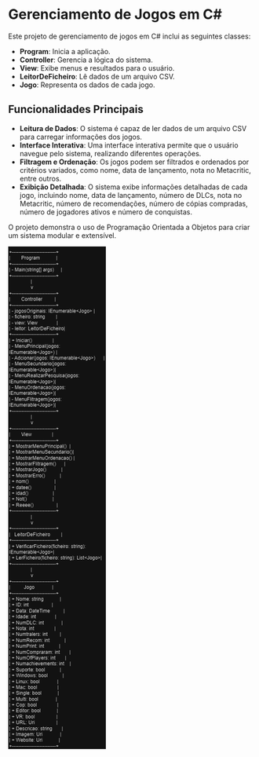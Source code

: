 # Gerenciamento de Jogos em C#

Este projeto de gerenciamento de jogos em C# inclui as seguintes classes:

- **Program**: Inicia a aplicação.
- **Controller**: Gerencia a lógica do sistema.
- **View**: Exibe menus e resultados para o usuário.
- **LeitorDeFicheiro**: Lê dados de um arquivo CSV.
- **Jogo**: Representa os dados de cada jogo.

## Funcionalidades Principais

- **Leitura de Dados**: O sistema é capaz de ler dados de um arquivo CSV para carregar informações dos jogos.
- **Interface Interativa**: Uma interface interativa permite que o usuário navegue pelo sistema, realizando diferentes operações.
- **Filtragem e Ordenação**: Os jogos podem ser filtrados e ordenados por critérios variados, como nome, data de lançamento, nota no Metacritic, entre outros.
- **Exibição Detalhada**: O sistema exibe informações detalhadas de cada jogo, incluindo nome, data de lançamento, número de DLCs, nota no Metacritic, número de recomendações, número de cópias compradas, número de jogadores ativos e número de conquistas.

O projeto demonstra o uso de Programação Orientada a Objetos para criar um sistema modular e extensível.


![alt text](image-1.png)
